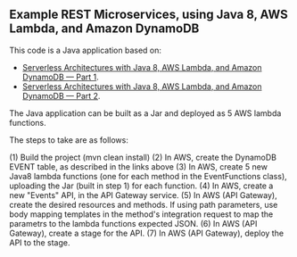 ## Example REST Microservices, using Java 8, AWS Lambda, and Amazon DynamoDB 

This code is a Java application based on:

- [Serverless Architectures with Java 8, AWS Lambda, and Amazon DynamoDB — Part 1](https://aws.amazon.com/blogs/startups/serverless-architectures-with-java-8-aws-lambda-and-amazon-dynamodb-part-1/).
- [Serverless Architectures with Java 8, AWS Lambda, and Amazon DynamoDB — Part 2](https://aws.amazon.com/blogs/startups/serverless-architectures-with-java-8-aws-lambda-and-amazon-dynamodb-part-2/).

The Java application can be built as a Jar and deployed as 5 AWS lambda functions.

The steps to take are as follows:

(1) Build the project (mvn clean install)
(2) In AWS, create the DynamoDB EVENT table, as described in the links above
(3) In AWS, create 5 new Java8 lambda functions (one for each method in the EventFunctions class), uploading the Jar (built in step 1) for each function. 
(4) In AWS, create a new "Events" API, in the API Gateway service.
(5) In AWS (API Gateway), create the desired resources and methods. If using path parameters, use body mapping templates in the method's integration request to map the parametrs to the lambda functions expected JSON.
(6) In AWS (API Gateway), create a stage for the API.
(7) In AWS (API Gateway), deploy the API to the stage.

